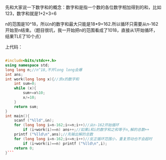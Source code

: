 先和大家说一下数字和的概念：数字和是指一个数的各位数字相加得到的和，比如123，数字和就是1+2+3=6

n的范围是10^18，所以n的数字和最大只能是18*9=162.所以循环只需要从n-162开始至n结束。（题目很坑，我一开始把n的范围看成了1018，直接从1开始循环，结果TLE了10个点）

上代码：

```cpp

#include<bits/stdc++.h>
using namespace std;
long long n;//n^18,不开long long会爆
int ans;
int work(long long x){//求x的数字和
    int sum=0;
    while (x){
        sum+=x%10;
        x/=10;
    }
    return sum;
}
int main(){
    scanf ("%lld",&n);
    for (long long i=n-162;i<=n;i++)//从n-162开始循环
        if (i+work(i)==n) ans++;//如果i和i的数字和之和等于n,解的总数++
    printf ("%lld\n",ans);//先输出解的总数
    for (long long i=n-162;i<=n;i++)//反正循环范围小，重复劳动也不会超时
        if (i+work(i)==n) printf ("%lld\n",i);
    return 0;
}```